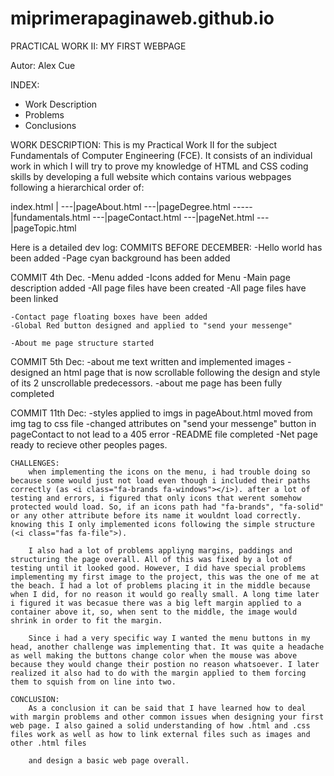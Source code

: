 # miprimerapaginaweb.github.io
PRACTICAL WORK II: MY FIRST WEBPAGE

Autor: Alex Cue

INDEX:
- Work Description
- Problems
- Conclusions



WORK DESCRIPTION:
This is my Practical Work II for the subject Fundamentals of Computer Engineering (FCE). It consists of an individual work in which I will try to prove my knowledge of HTML and CSS coding skills by developing a full website which contains various webpages following a hierarchical order of: 

index.html |
---|pageAbout.html
---|pageDegree.html
  -----|fundamentals.html
---|pageContact.html
---|pageNet.html
---|pageTopic.html


Here is a detailed dev log:
COMMITS BEFORE DECEMBER:
    -Hello world has been added
    -Page cyan background has been added

COMMIT 4th Dec. 
    -Menu added
    -Icons added for Menu
    -Main page description added
    -All page files have been created
    -All page files have been linked

    -Contact page floating boxes have been added
    -Global Red button designed and applied to "send your messenge"

    -About me page structure started

COMMIT 5th Dec:
    -about me text written and implemented images
    -designed an html page that is now scrollable following the design and style of its 2 unscrollable predecessors.
    -about me page has been fully completed

COMMIT 11th Dec:
    -styles applied to imgs in pageAbout.html moved from img tag to css file
    -changed attributes on "send your messenge" button in pageContact to not lead to a 405 error
    -README file completed
    -Net page ready to recieve other peoples pages.


    CHALLENGES:
        when implementing the icons on the menu, i had trouble doing so because some would just not load even though i included their paths correctly (as <i class="fa-brands fa-windows"></i>). after a lot of testing and errors, i figured that only icons that werent somehow protected would load. So, if an icons path had "fa-brands", "fa-solid" or any other attribute before its name it wouldnt load correctly. knowing this I only implemented icons following the simple structure (<i class="fas fa-file">). 

        I also had a lot of problems appliyng margins, paddings and structuring the page overall. All of this was fixed by a lot of testing until it looked good. However, I did have special problems implementing my first image to the project, this was the one of me at the beach. I had a lot of problems placing it in the middle because when I did, for no reason it would go really small. A long time later i figured it was becasue there was a big left margin applied to a container above it, so, when sent to the middle, the image would shrink in order to fit the margin. 

        Since i had a very specific way I wanted the menu buttons in my head, another challenge was implementing that. It was quite a headache as well making the buttons change color when the mouse was above because they would change their postion no reason whatsoever. I later realized it also had to do with the margin applied to them forcing them to squish from on line into two.

    CONCLUSION:
        As a conclusion it can be said that I have learned how to deal with margin problems and other common issues when designing your first web page. I also gained a solid understanding of how .html and .css files work as well as how to link external files such as images and other .html files 
        
        and design a basic web page overall.

